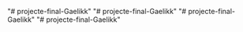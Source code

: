 "# projecte-final-Gaelikk" 
"# projecte-final-Gaelikk" 
"# projecte-final-Gaelikk" 
"# projecte-final-Gaelikk" 
